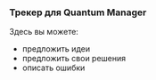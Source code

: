 ### Трекер для Quantum Manager

Здесь вы можете:
- предложить идеи
- предложить свои решения
- описать ошибки